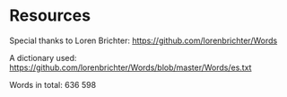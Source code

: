 # Resources

Special thanks to Loren Brichter: https://github.com/lorenbrichter/Words

A dictionary used: https://github.com/lorenbrichter/Words/blob/master/Words/es.txt

Words in total: 636 598

